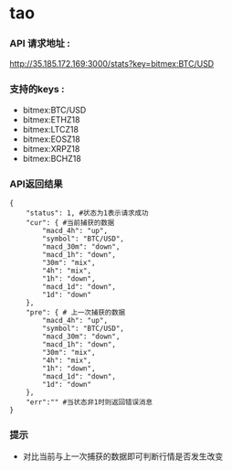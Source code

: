# tao

### API 请求地址 :
http://35.185.172.169:3000/stats?key=bitmex:BTC/USD

### 支持的keys : 
- bitmex:BTC/USD
- bitmex:ETHZ18
- bitmex:LTCZ18
- bitmex:EOSZ18
- bitmex:XRPZ18
- bitmex:BCHZ18

### API返回结果

```
{
    "status": 1, #状态为1表示请求成功
    "cur": { #当前捕获的数据
        "macd_4h": "up",
        "symbol": "BTC/USD",
        "macd_30m": "down",
        "macd_1h": "down",
        "30m": "mix",
        "4h": "mix",
        "1h": "down",
        "macd_1d": "down",
        "1d": "down"
    },
    "pre": { # 上一次捕获的数据
        "macd_4h": "up",
        "symbol": "BTC/USD",
        "macd_30m": "down",
        "macd_1h": "down",
        "30m": "mix",
        "4h": "mix",
        "1h": "down",
        "macd_1d": "down",
        "1d": "down"
    },
    "err":"" #当状态非1时则返回错误消息
}
```

### 提示
- 对比当前与上一次捕获的数据即可判断行情是否发生改变
